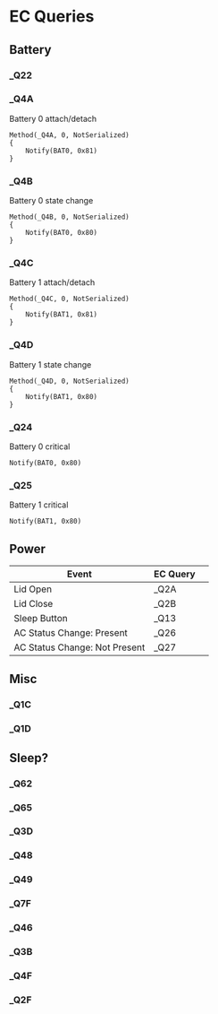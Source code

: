# EC Queries

## Battery

### _Q22

### _Q4A

Battery 0 attach/detach

```
Method(_Q4A, 0, NotSerialized)
{
	Notify(BAT0, 0x81)
}
```

### _Q4B

Battery 0 state change

```
Method(_Q4B, 0, NotSerialized)
{
	Notify(BAT0, 0x80)
}
```

###  _Q4C

Battery 1 attach/detach

```
Method(_Q4C, 0, NotSerialized)
{
	Notify(BAT1, 0x81)
}
```

### _Q4D

Battery 1 state change

```
Method(_Q4D, 0, NotSerialized)
{
	Notify(BAT1, 0x80)
}
```

### _Q24

Battery 0 critical

```
Notify(BAT0, 0x80)
```

### _Q25

Battery 1 critical

```
Notify(BAT1, 0x80)
```

## Power

| Event                         | EC Query |   |
|-------------------------------|----------|---|
| Lid Open                      | _Q2A     |   |
| Lid Close                     | _Q2B     |   |
| Sleep Button                  | _Q13     |   |
| AC Status Change: Present     | _Q26     |   |
| AC Status Change: Not Present | _Q27     |   |

## Misc

### _Q1C

### _Q1D

## Sleep?

### _Q62

### _Q65

### _Q3D

### _Q48

### _Q49

### _Q7F

### _Q46

### _Q3B

### _Q4F

### _Q2F
